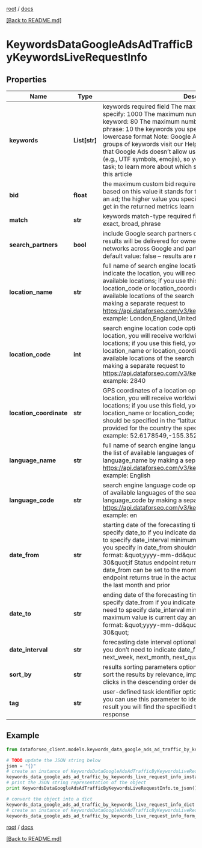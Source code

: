 [root](./../ "root") / [docs](./ "docs")

[[Back to README.md]](./../README.md "[Back to README.md]")

# KeywordsDataGoogleAdsAdTrafficByKeywordsLiveRequestInfo

## Properties

Name | Type | Description | Notes
------------ | ------------- | ------------- | -------------
**keywords** | **List[str]** | keywords required field The maximum number of keywords you can specify: 1000 The maximum number of characters for each keyword: 80 The maximum number of words for each keyword phrase: 10 the keywords you specify will be converted to a lowercase format Note: Google Ads may return no data for certain groups of keywords visit our Help Center to learn more Also note that Google Ads doesn’t allow using certain symbols and characters (e.g., UTF symbols, emojis), so you can’t use them when setting a task; to learn more about which symbols can be used, please refer to this article | [optional]
**bid** | **float** | the maximum custom bid required field the collected data will be based on this value it stands for the price you are willing to pay for an ad; the higher value you specify here, the higher values you will get in the returned metrics learn more in this help center article | [optional]
**match** | **str** | keywords match-type required field can take the following values: exact, broad, phrase | [optional]
**search_partners** | **bool** | include Google search partners optional field if you specify true, the results will be delivered for owned, operated, and syndicated networks across Google and partner sites that host Google search; default value: false – results are returned for Google search sites | [optional]
**location_name** | **str** | full name of search engine location optional field if you do not indicate the location, you will receive worldwide results, i.e., for all available locations; if you use this field, you don’t need to specify location_code or location_coordinate you can receive the list of available locations of the search engine with their location_name by making a separate request to https://api.dataforseo.com/v3/keywords_data/google_ads/locations example: London,England,United Kingdom | [optional]
**location_code** | **int** | search engine location code optional field if you do not indicate the location, you will receive worldwide results, i.e., for all available locations; if you use this field, you don’t need to specify location_name or location_coordinate; you can receive the list of available locations of the search engines with their location_code by making a separate request to https://api.dataforseo.com/v3/keywords_data/google_ads/locations example: 2840 | [optional]
**location_coordinate** | **str** | GPS coordinates of a location optional field if you do not indicate the location, you will receive worldwide results, i.e., for all available locations; if you use this field, you don’t need to specify location_name or location_code; location_coordinate parameter should be specified in the “latitude,longitude” format; the data will be provided for the country the specified coordinates belong to; example: 52.6178549,-155.352142 | [optional]
**language_name** | **str** | full name of search engine language optional field you can receive the list of available languages of the search engine with their language_name by making a separate request to https://api.dataforseo.com/v3/keywords_data/google_ads/languages example: English | [optional]
**language_code** | **str** | search engine language code optional field you can receive the list of available languages of the search engine with their language_code by making a separate request to https://api.dataforseo.com/v3/keywords_data/google_ads/languages example: en | [optional]
**date_from** | **str** | starting date of the forecasting time range required field if you specify date_to if you indicate date_from and date_to, you don’t need to specify date_interval minimum value is tomorrow’s date the value you specify in date_from shouldn’t be further than date_to date format: \&quot;yyyy-mm-dd\&quot; example: \&quot;2021-10-30\&quot;if Status endpoint returns false in the actual_data field, date_from can be set to the month before last and prior; if Status endpoint returns true in the actual_data field, date_from can be set to the last month and prior | [optional]
**date_to** | **str** | ending date of the forecasting time range required field if you specify date_from if you indicate date_from and date_to, you don’t need to specify date_interval minimum value is date_from +1 day maximum value is current day and month of the next year date format: \&quot;yyyy-mm-dd\&quot; example: \&quot;2022-10-30\&quot; | [optional]
**date_interval** | **str** | forecasting date interval optional field if you specify date_interval, you don’t need to indicate date_from and date_to possible values: next_week, next_month, next_quarter default value: next_month | [optional]
**sort_by** | **str** | results sorting parameters optional field Use these parameters to sort the results by relevance, impressions, ctr, average_cpc, cost, or clicks in the descending order default value: relevance | [optional]
**tag** | **str** | user-defined task identifier optional field the character limit is 255 you can use this parameter to identify the task and match it with the result you will find the specified tag value in the data object of the response | [optional]

## Example

```python
from dataforseo_client.models.keywords_data_google_ads_ad_traffic_by_keywords_live_request_info import KeywordsDataGoogleAdsAdTrafficByKeywordsLiveRequestInfo

# TODO update the JSON string below
json = "{}"
# create an instance of KeywordsDataGoogleAdsAdTrafficByKeywordsLiveRequestInfo from a JSON string
keywords_data_google_ads_ad_traffic_by_keywords_live_request_info_instance = KeywordsDataGoogleAdsAdTrafficByKeywordsLiveRequestInfo.from_json(json)
# print the JSON string representation of the object
print KeywordsDataGoogleAdsAdTrafficByKeywordsLiveRequestInfo.to_json()

# convert the object into a dict
keywords_data_google_ads_ad_traffic_by_keywords_live_request_info_dict = keywords_data_google_ads_ad_traffic_by_keywords_live_request_info_instance.to_dict()
# create an instance of KeywordsDataGoogleAdsAdTrafficByKeywordsLiveRequestInfo from a dict
keywords_data_google_ads_ad_traffic_by_keywords_live_request_info_form_dict = keywords_data_google_ads_ad_traffic_by_keywords_live_request_info.from_dict(keywords_data_google_ads_ad_traffic_by_keywords_live_request_info_dict)
```

  

[root](./../ "root") / [docs](./ "docs")

[[Back to README.md]](./../README.md "[Back to README.md]")